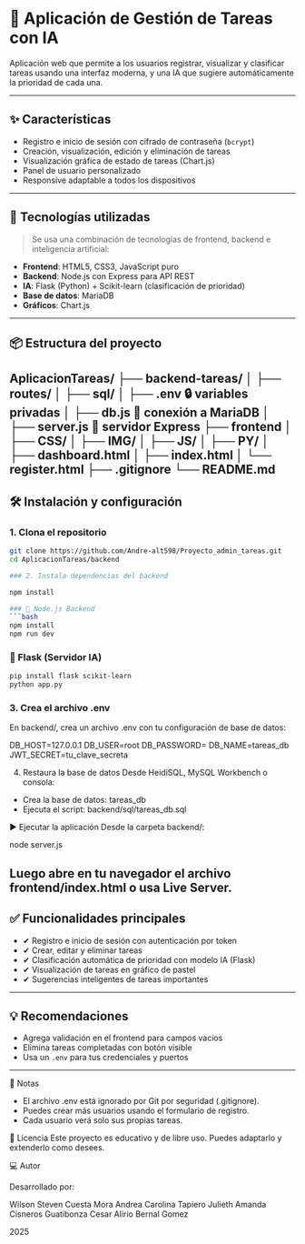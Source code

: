 # 🧠 Aplicación de Gestión de Tareas con IA

Aplicación web que permite a los usuarios registrar, visualizar y clasificar tareas usando una interfaz moderna, y una IA que sugiere automáticamente la prioridad de cada una.

---

## ✨ Características

- Registro e inicio de sesión con cifrado de contraseña (`bcrypt`)
- Creación, visualización, edición y eliminación de tareas
- Visualización gráfica de estado de tareas (Chart.js)
- Panel de usuario personalizado
- Responsive adaptable a todos los dispositivos

---

## 🚀 Tecnologías utilizadas

> Se usa una combinación de tecnologías de frontend, backend e inteligencia artificial:

- **Frontend**: HTML5, CSS3, JavaScript puro
- **Backend**: Node.js con Express para API REST
- **IA**: Flask (Python) + Scikit-learn (clasificación de prioridad)
- **Base de datos**: MariaDB
- **Gráficos**: Chart.js

---

## 📦 Estructura del proyecto

AplicacionTareas/
├── backend-tareas/
│ ├── routes/
│ ├── sql/
│ ├── .env 🔒 variables privadas
│ ├── db.js 🔌 conexión a MariaDB
│ ├── server.js 🚀 servidor Express
├── frontend
│ ├── CSS/
│ ├── IMG/
│ ├── JS/
│ ├── PY/
│ ├── dashboard.html
│ ├── index.html
│ └── register.html
├── .gitignore
└── README.md
---

## 🛠️ Instalación y configuración

### 1. Clona el repositorio

```bash
git clone https://github.com/Andre-alt598/Proyecto_admin_tareas.git
cd AplicacionTareas/backend

### 2. Instala dependencias del backend

npm install

### 🔹 Node.js Backend
```bash
npm install
npm run dev
```
### 🔹 Flask (Servidor IA)
```bash
pip install flask scikit-learn
python app.py
```

### 3. Crea el archivo .env

En backend/, crea un archivo .env con tu configuración de base de datos:

DB_HOST=127.0.0.1
DB_USER=root
DB_PASSWORD=
DB_NAME=tareas_db
JWT_SECRET=tu_clave_secreta

4. Restaura la base de datos
Desde HeidiSQL, MySQL Workbench o consola:

- Crea la base de datos: tareas_db
- Ejecuta el script: backend/sql/tareas_db.sql

▶️ Ejecutar la aplicación
Desde la carpeta backend/:

node server.js

Luego abre en tu navegador el archivo frontend/index.html o usa Live Server.
---

## ✅ Funcionalidades principales

- ✔ Registro e inicio de sesión con autenticación por token
- ✔ Crear, editar y eliminar tareas
- ✔ Clasificación automática de prioridad con modelo IA (Flask)
- ✔ Visualización de tareas en gráfico de pastel
- ✔ Sugerencias inteligentes de tareas importantes

---

## 💡 Recomendaciones

- Agrega validación en el frontend para campos vacíos
- Elimina tareas completadas con botón visible
- Usa un `.env` para tus credenciales y puertos

---

📌 Notas

- El archivo .env está ignorado por Git por seguridad (.gitignore).
- Puedes crear más usuarios usando el formulario de registro.
- Cada usuario verá solo sus propias tareas.

📜 Licencia
Este proyecto es educativo y de libre uso. Puedes adaptarlo y extenderlo como desees.

💻 Autor

Desarrollado por:

Wilson Steven Cuesta Mora
Andrea Carolina Tapiero
Julieth Amanda Cisneros Guatibonza
Cesar Alirio Bernal Gomez

2025
